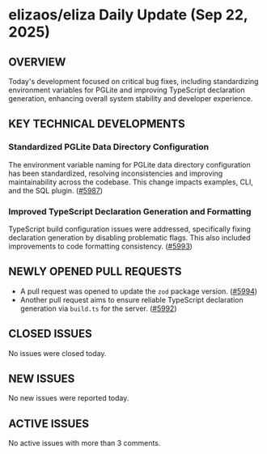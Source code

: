# elizaos/eliza Daily Update (Sep 22, 2025)
## OVERVIEW 
Today's development focused on critical bug fixes, including standardizing environment variables for PGLite and improving TypeScript declaration generation, enhancing overall system stability and developer experience.

## KEY TECHNICAL DEVELOPMENTS

### Standardized PGLite Data Directory Configuration
The environment variable naming for PGLite data directory configuration has been standardized, resolving inconsistencies and improving maintainability across the codebase. This change impacts examples, CLI, and the SQL plugin. ([#5987](https://github.com/elizaos/eliza/pull/5987))

### Improved TypeScript Declaration Generation and Formatting
TypeScript build configuration issues were addressed, specifically fixing declaration generation by disabling problematic flags. This also included improvements to code formatting consistency. ([#5993](https://github.com/elizaos/eliza/pull/5993))

## NEWLY OPENED PULL REQUESTS
- A pull request was opened to update the `zod` package version. ([#5994](https://github.com/elizaos/eliza/pull/5994))
- Another pull request aims to ensure reliable TypeScript declaration generation via `build.ts` for the server. ([#5992](https://github.com/elizaos/eliza/pull/5992))

## CLOSED ISSUES
No issues were closed today.

## NEW ISSUES
No new issues were reported today.

## ACTIVE ISSUES
No active issues with more than 3 comments.